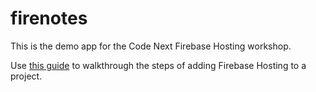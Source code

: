 # firenotes

This is the demo app for the Code Next Firebase Hosting workshop. 

Use [this guide](https://docs.google.com/document/d/1_1KK8ufjfo1XqL9o-d0JoDafWnPzbStpmfM5SWdEe0I/edit#) to walkthrough the steps of adding Firebase Hosting to a project.
